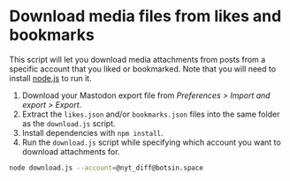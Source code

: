 # Download media files from likes and bookmarks

This script will let you download media attachments from posts from a specific account that you liked or bookmarked. Note that you will need to install [node.js](https://nodejs.org/en/learn/getting-started/how-to-install-nodejs) to run it.

1. Download your Mastodon export file from *Preferences > Import and export > Export*.
2. Extract the `likes.json` and/or `bookmarks.json` files into the same folder as the `download.js` script.
3. Install dependencies with `npm install`.
4. Run the `download.js` script while specifying which account you want to download attachments for.

```sh
node download.js --account=@nyt_diff@botsin.space
```
